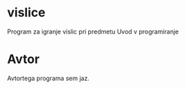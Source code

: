 # vislice
Program za igranje vislic pri predmetu Uvod v programiranje

# Avtor
Avtortega programa sem jaz.
